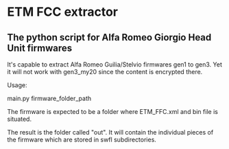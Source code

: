 # ETM FCC extractor

## The python script for Alfa Romeo Giorgio Head Unit firmwares

It's capable to extract Alfa Romeo Guilia/Stelvio firmwares gen1 to gen3. Yet it will not work with gen3_my20 since the content is encrypted there.

Usage:

main.py firmware_folder_path

The firmware is expected to be a folder where ETM_FFC.xml and bin file is situated.

The result is the folder called "out". It will contain the individual pieces of the firmware which are stored in swfl subdirectories. 
